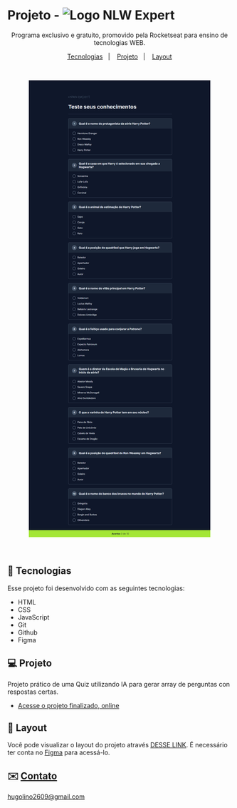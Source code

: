 <h1>Projeto - <img src="https://gist.githubusercontent.com/maykbrito/f47569e32fb2b21f2ecc9f4c035c141f/raw/a45997404564112d7596fbb1b9cad5de5521927e/logo.svg" alt="Logo NLW Expert"></h1>

<p align="center">
Programa exclusivo e gratuito, promovido pela Rocketseat para ensino de tecnologias WEB.</a>
</p>

<p align="center">
  <a href="#-tecnologias">Tecnologias</a>&nbsp;&nbsp;&nbsp;|&nbsp;&nbsp;&nbsp;
  <a href="#-projeto">Projeto</a>&nbsp;&nbsp;&nbsp;|&nbsp;&nbsp;&nbsp;
  <a href="#-layout">Layout</a>
</p>

<br>

<p align="center">
  <img src=".github/preview.png" alt="projeto Quiz">
</p>

<br>

## 🚀 Tecnologias

Esse projeto foi desenvolvido com as seguintes tecnologias:

- HTML 
- CSS
- JavaScript
- Git 
- Github
- Figma

## 💻 Projeto

Projeto prático de uma Quiz utilizando IA para gerar array de perguntas con respostas certas.

- [Acesse o projeto finalizado, online](https://hugolinobg.github.io/HorrorGame/)

## 🔖 Layout

Você pode visualizar o layout do projeto através [DESSE LINK](https://www.figma.com/community/file/1336455726859616027/nlw-expert-quiz). É necessário ter conta no [Figma](https://figma.com) para acessá-lo.


## ✉️ [Contato](https://links.hugolino.dev) 

hugolino2609@gmail.com
